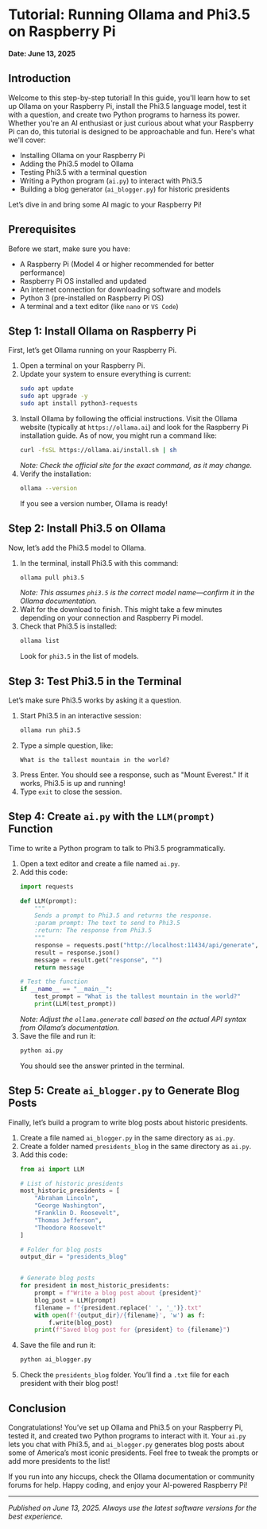# Tutorial: Running Ollama and Phi3.5 on Raspberry Pi

**Date: June 13, 2025**

## Introduction

Welcome to this step-by-step tutorial! In this guide, you'll learn how to set up Ollama on your Raspberry Pi, install the Phi3.5 language model, test it with a question, and create two Python programs to harness its power. Whether you're an AI enthusiast or just curious about what your Raspberry Pi can do, this tutorial is designed to be approachable and fun. Here's what we'll cover:

- Installing Ollama on your Raspberry Pi
- Adding the Phi3.5 model to Ollama
- Testing Phi3.5 with a terminal question
- Writing a Python program (`ai.py`) to interact with Phi3.5
- Building a blog generator (`ai_blogger.py`) for historic presidents

Let’s dive in and bring some AI magic to your Raspberry Pi!

## Prerequisites

Before we start, make sure you have:

- A Raspberry Pi (Model 4 or higher recommended for better performance)
- Raspberry Pi OS installed and updated
- An internet connection for downloading software and models
- Python 3 (pre-installed on Raspberry Pi OS)
- A terminal and a text editor (like `nano` or `VS Code`)

## Step 1: Install Ollama on Raspberry Pi

First, let’s get Ollama running on your Raspberry Pi.

1. Open a terminal on your Raspberry Pi.
2. Update your system to ensure everything is current:
   ```bash
   sudo apt update
   sudo apt upgrade -y
   sudo apt install python3-requests
   ```
3. Install Ollama by following the official instructions. Visit the Ollama website (typically at `https://ollama.ai`) and look for the Raspberry Pi installation guide. As of now, you might run a command like:
   ```bash
   curl -fsSL https://ollama.ai/install.sh | sh
   ```
   *Note: Check the official site for the exact command, as it may change.*
4. Verify the installation:
   ```bash
   ollama --version
   ```
   If you see a version number, Ollama is ready!

## Step 2: Install Phi3.5 on Ollama

Now, let’s add the Phi3.5 model to Ollama.

1. In the terminal, install Phi3.5 with this command:
   ```bash
   ollama pull phi3.5
   ```
   *Note: This assumes `phi3.5` is the correct model name—confirm it in the Ollama documentation.*
2. Wait for the download to finish. This might take a few minutes depending on your connection and Raspberry Pi model.
3. Check that Phi3.5 is installed:
   ```bash
   ollama list
   ```
   Look for `phi3.5` in the list of models.

## Step 3: Test Phi3.5 in the Terminal

Let’s make sure Phi3.5 works by asking it a question.

1. Start Phi3.5 in an interactive session:
   ```bash
   ollama run phi3.5
   ```
2. Type a simple question, like:
   ```
   What is the tallest mountain in the world?
   ```
3. Press Enter. You should see a response, such as "Mount Everest." If it works, Phi3.5 is up and running!
4. Type `exit` to close the session.

## Step 4: Create `ai.py` with the `LLM(prompt)` Function

Time to write a Python program to talk to Phi3.5 programmatically.
1. Open a text editor and create a file named `ai.py`.
2. Add this code:
   ```python
   import requests
   
   def LLM(prompt):
       """
       Sends a prompt to Phi3.5 and returns the response.
       :param prompt: The text to send to Phi3.5
       :return: The response from Phi3.5
       """
       response = requests.post("http://localhost:11434/api/generate", json={"model": "phi3.5", "prompt": prompt, "stream": False})
       result = response.json()
       message = result.get("response", "")
       return message

   # Test the function
   if __name__ == "__main__":
       test_prompt = "What is the tallest mountain in the world?"
       print(LLM(test_prompt))
   ```
   *Note: Adjust the `ollama.generate` call based on the actual API syntax from Ollama’s documentation.*
3. Save the file and run it:
   ```bash
   python ai.py
   ```
   You should see the answer printed in the terminal.

## Step 5: Create `ai_blogger.py` to Generate Blog Posts

Finally, let’s build a program to write blog posts about historic presidents.

1. Create a file named `ai_blogger.py` in the same directory as `ai.py`.
2. Create a folder named `presidents_blog` in the same directory as `ai.py`.
3. Add this code:
   ```python
   from ai import LLM

   # List of historic presidents
   most_historic_presidents = [
       "Abraham Lincoln",
       "George Washington",
       "Franklin D. Roosevelt",
       "Thomas Jefferson",
       "Theodore Roosevelt"
   ]

   # Folder for blog posts
   output_dir = "presidents_blog"


   # Generate blog posts
   for president in most_historic_presidents:
       prompt = f"Write a blog post about {president}"
       blog_post = LLM(prompt)
       filename = f"{president.replace(' ', '_')}.txt"
       with open(f'{output_dir}/{filename}', 'w') as f:
           f.write(blog_post)
       print(f"Saved blog post for {president} to {filename}")
   ```
4. Save the file and run it:
   ```bash
   python ai_blogger.py
   ```
5. Check the `presidents_blog` folder. You’ll find a `.txt` file for each president with their blog post!

## Conclusion

Congratulations! You’ve set up Ollama and Phi3.5 on your Raspberry Pi, tested it, and created two Python programs to interact with it. Your `ai.py` lets you chat with Phi3.5, and `ai_blogger.py` generates blog posts about some of America’s most iconic presidents. Feel free to tweak the prompts or add more presidents to the list!

If you run into any hiccups, check the Ollama documentation or community forums for help. Happy coding, and enjoy your AI-powered Raspberry Pi!

---

*Published on June 13, 2025. Always use the latest software versions for the best experience.*

